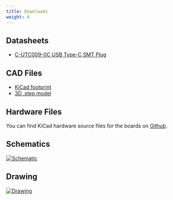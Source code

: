 ```yaml
---
title: Downloads
weight: 4
---
```


## Datasheets
- [C-UTC009-0C USB Type-C SMT Plug](/docs/usb-c-breakout/C-UTC009-0C.pdf)

## CAD Files
- [KiCad footprint](https://github.com/arturo182/kicad-modules/blob/master/Connector_USB_Extra.pretty/USB_C_Plug_UTC009-C12.kicad_mod)
- [3D .step model](https://github.com/arturo182/kicad-modules/blob/master/packages3D/Connector_USB.3dshapes/C-UTC009.step)

## Hardware Files

You can find KiCad hardware source files for the boards on [Github](https://github.com/solderparty/usb_c_plug_breakout).

## Schematics

[![Schematic](/docs/usb-c-breakout/2/schematics.png)](/docs/usb-c-breakout/2/schematics.png)

## Drawing

[![Drawing](/docs/usb-c-breakout/2/drawing.png)](/docs/usb-c-breakout/2/drawing.png)
